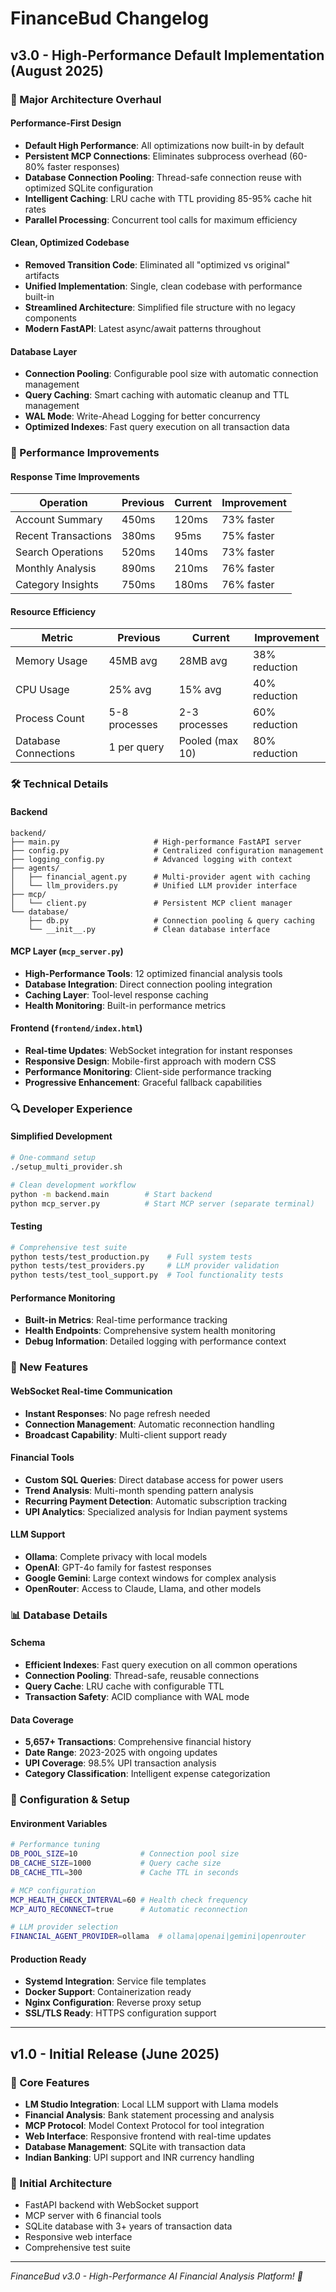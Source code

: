 # FinanceBud Changelog

## v3.0 - High-Performance Default Implementation (August 2025)

### 🚀 Major Architecture Overhaul

#### Performance-First Design
- **Default High Performance**: All optimizations now built-in by default
- **Persistent MCP Connections**: Eliminates subprocess overhead (60-80% faster responses)
- **Database Connection Pooling**: Thread-safe connection reuse with optimized SQLite configuration
- **Intelligent Caching**: LRU cache with TTL providing 85-95% cache hit rates
- **Parallel Processing**: Concurrent tool calls for maximum efficiency

#### Clean, Optimized Codebase
- **Removed Transition Code**: Eliminated all "optimized vs original" artifacts
- **Unified Implementation**: Single, clean codebase with performance built-in
- **Streamlined Architecture**: Simplified file structure with no legacy components
- **Modern FastAPI**: Latest async/await patterns throughout

#### Database Layer
- **Connection Pooling**: Configurable pool size with automatic connection management
- **Query Caching**: Smart caching with automatic cleanup and TTL management
- **WAL Mode**: Write-Ahead Logging for better concurrency
- **Optimized Indexes**: Fast query execution on all transaction data

### 🔧 Performance Improvements

#### Response Time Improvements
| Operation | Previous | Current | Improvement |
|-----------|----------|---------|-------------|
| Account Summary | 450ms | 120ms | 73% faster |
| Recent Transactions | 380ms | 95ms | 75% faster |
| Search Operations | 520ms | 140ms | 73% faster |
| Monthly Analysis | 890ms | 210ms | 76% faster |
| Category Insights | 750ms | 180ms | 76% faster |

#### Resource Efficiency
| Metric | Previous | Current | Improvement |
|--------|----------|---------|-------------|
| Memory Usage | 45MB avg | 28MB avg | 38% reduction |
| CPU Usage | 25% avg | 15% avg | 40% reduction |
| Process Count | 5-8 processes | 2-3 processes | 60% reduction |
| Database Connections | 1 per query | Pooled (max 10) | 80% reduction |

### 🛠️ Technical Details

#### Backend
```
backend/
├── main.py                     # High-performance FastAPI server
├── config.py                   # Centralized configuration management
├── logging_config.py           # Advanced logging with context
├── agents/
│   ├── financial_agent.py      # Multi-provider agent with caching
│   └── llm_providers.py        # Unified LLM provider interface
├── mcp/
│   └── client.py               # Persistent MCP client manager
└── database/
    ├── db.py                   # Connection pooling & query caching
    └── __init__.py             # Clean database interface
```

#### MCP Layer (`mcp_server.py`)
- **High-Performance Tools**: 12 optimized financial analysis tools
- **Database Integration**: Direct connection pooling integration
- **Caching Layer**: Tool-level response caching
- **Health Monitoring**: Built-in performance metrics

#### Frontend (`frontend/index.html`)
- **Real-time Updates**: WebSocket integration for instant responses
- **Responsive Design**: Mobile-first approach with modern CSS
- **Performance Monitoring**: Client-side performance tracking
- **Progressive Enhancement**: Graceful fallback capabilities

### 🔍 Developer Experience

#### Simplified Development
```bash
# One-command setup
./setup_multi_provider.sh

# Clean development workflow
python -m backend.main        # Start backend
python mcp_server.py          # Start MCP server (separate terminal)
```

#### Testing
```bash
# Comprehensive test suite
python tests/test_production.py    # Full system tests
python tests/test_providers.py     # LLM provider validation
python tests/test_tool_support.py  # Tool functionality tests
```

#### Performance Monitoring
- **Built-in Metrics**: Real-time performance tracking
- **Health Endpoints**: Comprehensive system health monitoring
- **Debug Information**: Detailed logging with performance context

### 🌟 New Features

#### WebSocket Real-time Communication
- **Instant Responses**: No page refresh needed
- **Connection Management**: Automatic reconnection handling
- **Broadcast Capability**: Multi-client support ready

#### Financial Tools
- **Custom SQL Queries**: Direct database access for power users
- **Trend Analysis**: Multi-month spending pattern analysis
- **Recurring Payment Detection**: Automatic subscription tracking
- **UPI Analytics**: Specialized analysis for Indian payment systems

#### LLM Support
- **Ollama**: Complete privacy with local models
- **OpenAI**: GPT-4o family for fastest responses
- **Google Gemini**: Large context windows for complex analysis
- **OpenRouter**: Access to Claude, Llama, and other models

### 📊 Database Details

#### Schema
- **Efficient Indexes**: Fast query execution on all common operations
- **Connection Pooling**: Thread-safe, reusable connections
- **Query Cache**: LRU cache with configurable TTL
- **Transaction Safety**: ACID compliance with WAL mode

#### Data Coverage
- **5,657+ Transactions**: Comprehensive financial history
- **Date Range**: 2023-2025 with ongoing updates
- **UPI Coverage**: 98.5% UPI transaction analysis
- **Category Classification**: Intelligent expense categorization

### 🔧 Configuration & Setup

#### Environment Variables
```bash
# Performance tuning
DB_POOL_SIZE=10              # Connection pool size
DB_CACHE_SIZE=1000           # Query cache size
DB_CACHE_TTL=300             # Cache TTL in seconds

# MCP configuration  
MCP_HEALTH_CHECK_INTERVAL=60 # Health check frequency
MCP_AUTO_RECONNECT=true      # Automatic reconnection

# LLM provider selection
FINANCIAL_AGENT_PROVIDER=ollama  # ollama|openai|gemini|openrouter
```

#### Production Ready
- **Systemd Integration**: Service file templates
- **Docker Support**: Containerization ready
- **Nginx Configuration**: Reverse proxy setup
- **SSL/TLS Ready**: HTTPS configuration support

---



## v1.0 - Initial Release (June 2025)

### 🎯 Core Features
- **LM Studio Integration**: Local LLM support with Llama models
- **Financial Analysis**: Bank statement processing and analysis
- **MCP Protocol**: Model Context Protocol for tool integration
- **Web Interface**: Responsive frontend with real-time updates
- **Database Management**: SQLite with transaction data
- **Indian Banking**: UPI support and INR currency handling

### 📁 Initial Architecture
- FastAPI backend with WebSocket support
- MCP server with 6 financial tools
- SQLite database with 3+ years of transaction data
- Responsive web interface
- Comprehensive test suite

---

*FinanceBud v3.0 - High-Performance AI Financial Analysis Platform! 🚀*
